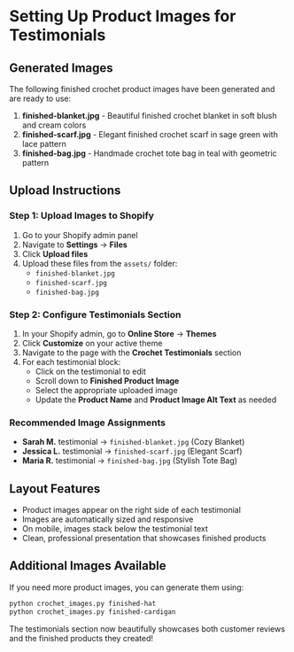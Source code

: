 # Setting Up Product Images for Testimonials

## Generated Images
The following finished crochet product images have been generated and are ready to use:

1. **finished-blanket.jpg** - Beautiful finished crochet blanket in soft blush and cream colors
2. **finished-scarf.jpg** - Elegant finished crochet scarf in sage green with lace pattern  
3. **finished-bag.jpg** - Handmade crochet tote bag in teal with geometric pattern

## Upload Instructions

### Step 1: Upload Images to Shopify
1. Go to your Shopify admin panel
2. Navigate to **Settings** → **Files**
3. Click **Upload files**
4. Upload these files from the `assets/` folder:
   - `finished-blanket.jpg`
   - `finished-scarf.jpg` 
   - `finished-bag.jpg`

### Step 2: Configure Testimonials Section
1. In your Shopify admin, go to **Online Store** → **Themes**
2. Click **Customize** on your active theme
3. Navigate to the page with the **Crochet Testimonials** section
4. For each testimonial block:
   - Click on the testimonial to edit
   - Scroll down to **Finished Product Image**
   - Select the appropriate uploaded image
   - Update the **Product Name** and **Product Image Alt Text** as needed

### Recommended Image Assignments
- **Sarah M.** testimonial → `finished-blanket.jpg` (Cozy Blanket)
- **Jessica L.** testimonial → `finished-scarf.jpg` (Elegant Scarf)
- **Maria R.** testimonial → `finished-bag.jpg` (Stylish Tote Bag)

## Layout Features
- Product images appear on the right side of each testimonial
- Images are automatically sized and responsive
- On mobile, images stack below the testimonial text
- Clean, professional presentation that showcases finished products

## Additional Images Available
If you need more product images, you can generate them using:
```bash
python crochet_images.py finished-hat
python crochet_images.py finished-cardigan
```

The testimonials section now beautifully showcases both customer reviews and the finished products they created!

